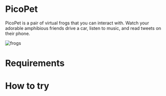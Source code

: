 # PicoPet
PicoPet is a pair of virtual frogs that you can interact with. Watch your adorable amphibious friends drive a car, listen to music, and read tweets on their phone. 

![frogs](https://imgur.com/HebTf7v.gif)


# Requirements

# How to try 
